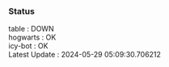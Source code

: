 ### Status


table : DOWN  
hogwarts : OK  
icy-bot : OK  
Latest Update : 2024-05-29 05:09:30.706212
